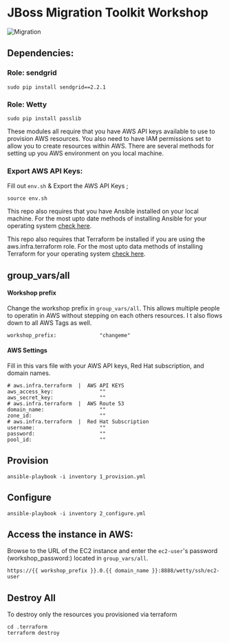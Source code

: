 # JBoss Migration Toolkit Workshop

![Migration](img/jboss_migration.png)
<!-- ![Migration](img/windup_logo.jpg) -->

## Dependencies:

### Role: sendgrid

    sudo pip install sendgrid==2.2.1

### Role: Wetty

    sudo pip install passlib

These modules all require that you have AWS API keys available to use to provision AWS resources. You also need to have IAM permissions set to allow you to create resources within AWS. There are several methods for setting up you AWS environment on you local machine.


### Export AWS API Keys:

Fill out `env.sh` & Export the AWS API Keys ;

```
source env.sh
```

This repo also requires that you have Ansible installed on your local machine. For the most upto date methods of installing Ansible for your operating system [check here](http://docs.ansible.com/ansible/intro_installation.html).

This repo also requires that Terraform be installed if you are using the aws.infra.terraform role. For the most upto data methods of installing Terraform for your operating system [check here](https://www.terraform.io/downloads.html).

## group_vars/all

#### Workshop prefix

Change the workshop prefix in `group_vars/all`. This allows multiple people to operatin in AWS without stepping on each others resources. I t also flows down to all AWS Tags as well.  

```
workshop_prefix:              "changeme"
```

#### AWS Settings


Fill in this vars file with your AWS API keys, Red Hat subscription, and domain names.

```
# aws.infra.terraform  |  AWS API KEYS
aws_access_key:               ""
aws_secret_key:               ""
# aws.infra.terraform  |  AWS Route 53
domain_name:                  ""
zone_id:                      ""
# aws.infra.terraform  |  Red Hat Subscription
username:                     ""
password:                     ""
pool_id:                      ""
```





## Provision

```
ansible-playbook -i inventory 1_provision.yml
```

## Configure

```
ansible-playbook -i inventory 2_configure.yml
```


## Access the instance in AWS:

Browse to the URL of the EC2 instance and enter the `ec2-user`'s password (workshop_password:) located in `group_vars/all`.

```
https://{{ workshop_prefix }}.0.{{ domain_name }}:8888/wetty/ssh/ec2-user
```

## Destroy All

To destroy only the resources you provisioned via terraform

```
cd .terraform
terraform destroy
```
